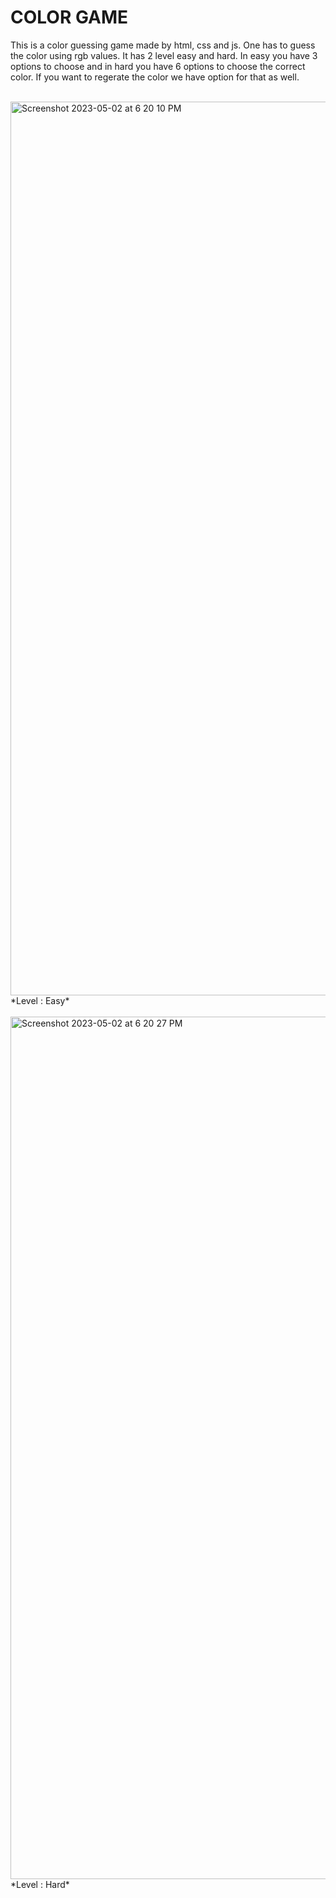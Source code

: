 # COLOR GAME
This is a color guessing game made by html, css and js. One has to guess the color using rgb values. It has 2 level easy and hard. In easy you have 3 options to choose and in hard you have 6 options to choose the correct color.
If you want to regerate the color we have option for that as well.
<br><br>


<img width="1430" alt="Screenshot 2023-05-02 at 6 20 10 PM" src="https://user-images.githubusercontent.com/30322803/235670989-87e334aa-2413-4ee1-b85d-6a1c502cfc0b.png">
*Level : Easy*<br><br>
<img width="1380" alt="Screenshot 2023-05-02 at 6 20 27 PM" src="https://user-images.githubusercontent.com/30322803/235671053-3d1eda8e-7772-45aa-8191-948df2fef5f9.png">
*Level : Hard*<br><br>
